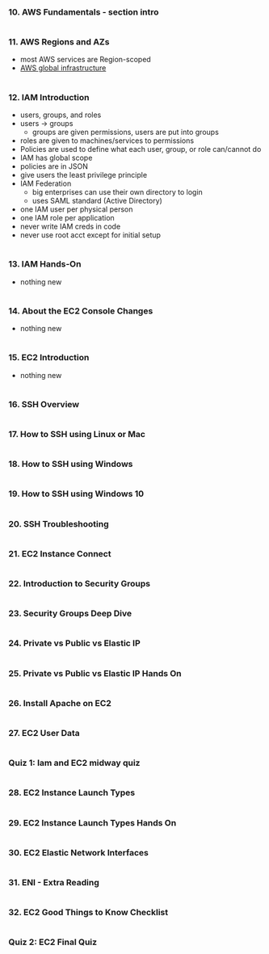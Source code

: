 ### 10. AWS Fundamentals - section intro

#

### 11. AWS Regions and AZs

- most AWS services are Region-scoped
- [AWS global infrastructure](https://aws.amazon.com/about-aws/global-infrastructure)

#

### 12. IAM Introduction

- users, groups, and roles
- users -> groups
  - groups are given permissions, users are put into groups
- roles are given to machines/services to permissions
- Policies are used to define what each user, group, or role can/cannot do
- IAM has global scope
- policies are in JSON
- give users the least privilege principle
- IAM Federation
  - big enterprises can use their own directory to login
  - uses SAML standard (Active Directory)
- one IAM user per physical person
- one IAM role per application
- never write IAM creds in code
- never use root acct except for initial setup

#

### 13. IAM Hands-On
- nothing new
#

### 14. About the EC2 Console Changes
- nothing new
#

### 15. EC2 Introduction
- nothing new
#

### 16. SSH Overview

#

### 17. How to SSH using Linux or Mac

#

### 18. How to SSH using Windows

#

### 19. How to SSH using Windows 10

#

### 20. SSH Troubleshooting

#

### 21. EC2 Instance Connect

#

### 22. Introduction to Security Groups

#

### 23. Security Groups Deep Dive

#

### 24. Private vs Public vs Elastic IP

#

### 25. Private vs Public vs Elastic IP Hands On

#

### 26. Install Apache on EC2

#

### 27. EC2 User Data

#

### Quiz 1: Iam and EC2 midway quiz

#

### 28. EC2 Instance Launch Types

#

### 29. EC2 Instance Launch Types Hands On

#

### 30. EC2 Elastic Network Interfaces

#

### 31. ENI - Extra Reading

#

### 32. EC2 Good Things to Know Checklist

#

### Quiz 2: EC2 Final Quiz

#

